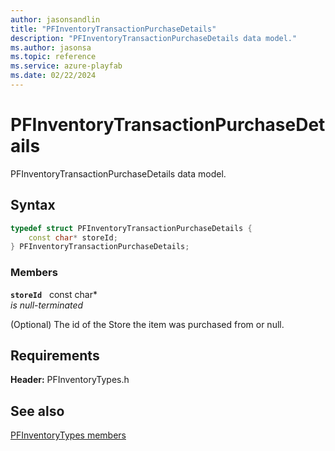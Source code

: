 ```yaml
---
author: jasonsandlin
title: "PFInventoryTransactionPurchaseDetails"
description: "PFInventoryTransactionPurchaseDetails data model."
ms.author: jasonsa
ms.topic: reference
ms.service: azure-playfab
ms.date: 02/22/2024
---
```


# PFInventoryTransactionPurchaseDetails  

PFInventoryTransactionPurchaseDetails data model.  

## Syntax  
  
```cpp
typedef struct PFInventoryTransactionPurchaseDetails {  
    const char* storeId;  
} PFInventoryTransactionPurchaseDetails;  
```
  
### Members  
  
**`storeId`** &nbsp; const char*  
*is null-terminated*  
  
(Optional) The id of the Store the item was purchased from or null.
  
  
## Requirements  
  
**Header:** PFInventoryTypes.h
  
## See also  
[PFInventoryTypes members](../pfinventorytypes_members.md)  

  
  
